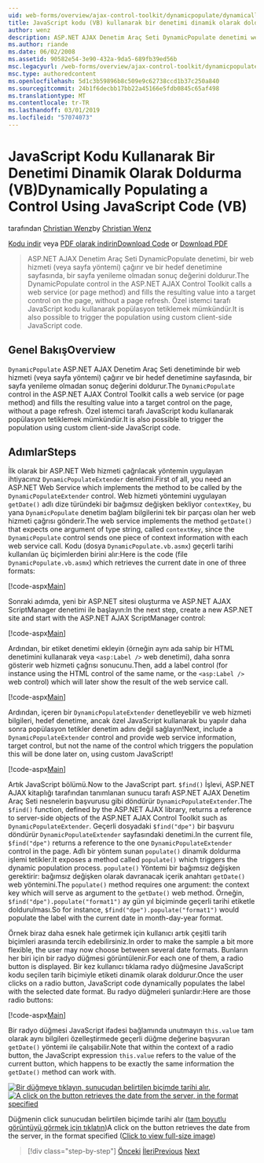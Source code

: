 ```yaml
---
uid: web-forms/overview/ajax-control-toolkit/dynamicpopulate/dynamically-populating-a-control-using-javascript-code-vb
title: JavaScript kodu (VB) kullanarak bir denetimi dinamik olarak doldurma | Microsoft Docs
author: wenz
description: ASP.NET AJAX Denetim Araç Seti DynamicPopulate denetimi web hizmetini (veya sayfa yöntemi) çağırır ve t hedef denetime sonuç değerini doldurur...
ms.author: riande
ms.date: 06/02/2008
ms.assetid: 90582e54-3e90-432a-9da5-689fb39ed56b
msc.legacyurl: /web-forms/overview/ajax-control-toolkit/dynamicpopulate/dynamically-populating-a-control-using-javascript-code-vb
msc.type: authoredcontent
ms.openlocfilehash: 5d1c3b59896b8c509e9c62738ccd1b37c250a840
ms.sourcegitcommit: 24b1f6decbb17bb22a45166e5fdb0845c65af498
ms.translationtype: MT
ms.contentlocale: tr-TR
ms.lasthandoff: 03/01/2019
ms.locfileid: "57074073"
---
```

<a name="dynamically-populating-a-control-using-javascript-code-vb"></a><span data-ttu-id="3f119-103">JavaScript Kodu Kullanarak Bir Denetimi Dinamik Olarak Doldurma (VB)</span><span class="sxs-lookup"><span data-stu-id="3f119-103">Dynamically Populating a Control Using JavaScript Code (VB)</span></span>
====================
<span data-ttu-id="3f119-104">tarafından [Christian Wenz](https://github.com/wenz)</span><span class="sxs-lookup"><span data-stu-id="3f119-104">by [Christian Wenz](https://github.com/wenz)</span></span>

<span data-ttu-id="3f119-105">[Kodu indir](http://download.microsoft.com/download/d/8/f/d8f2f6f9-1b7c-46ad-9252-e1fc81bdea3e/dynamicpopulate1.vb.zip) veya [PDF olarak indirin](http://download.microsoft.com/download/b/6/a/b6ae89ee-df69-4c87-9bfb-ad1eb2b23373/dynamicpopulate1VB.pdf)</span><span class="sxs-lookup"><span data-stu-id="3f119-105">[Download Code](http://download.microsoft.com/download/d/8/f/d8f2f6f9-1b7c-46ad-9252-e1fc81bdea3e/dynamicpopulate1.vb.zip) or [Download PDF](http://download.microsoft.com/download/b/6/a/b6ae89ee-df69-4c87-9bfb-ad1eb2b23373/dynamicpopulate1VB.pdf)</span></span>

> <span data-ttu-id="3f119-106">ASP.NET AJAX Denetim Araç Seti DynamicPopulate denetimi, bir web hizmeti (veya sayfa yöntemi) çağırır ve bir hedef denetimine sayfasında, bir sayfa yenileme olmadan sonuç değerini doldurur.</span><span class="sxs-lookup"><span data-stu-id="3f119-106">The DynamicPopulate control in the ASP.NET AJAX Control Toolkit calls a web service (or page method) and fills the resulting value into a target control on the page, without a page refresh.</span></span> <span data-ttu-id="3f119-107">Özel istemci tarafı JavaScript kodu kullanarak popülasyon tetiklemek mümkündür.</span><span class="sxs-lookup"><span data-stu-id="3f119-107">It is also possible to trigger the population using custom client-side JavaScript code.</span></span>


## <a name="overview"></a><span data-ttu-id="3f119-108">Genel Bakış</span><span class="sxs-lookup"><span data-stu-id="3f119-108">Overview</span></span>

<span data-ttu-id="3f119-109">`DynamicPopulate` ASP.NET AJAX Denetim Araç Seti denetiminde bir web hizmeti (veya sayfa yöntemi) çağırır ve bir hedef denetimine sayfasında, bir sayfa yenileme olmadan sonuç değerini doldurur.</span><span class="sxs-lookup"><span data-stu-id="3f119-109">The `DynamicPopulate` control in the ASP.NET AJAX Control Toolkit calls a web service (or page method) and fills the resulting value into a target control on the page, without a page refresh.</span></span> <span data-ttu-id="3f119-110">Özel istemci tarafı JavaScript kodu kullanarak popülasyon tetiklemek mümkündür.</span><span class="sxs-lookup"><span data-stu-id="3f119-110">It is also possible to trigger the population using custom client-side JavaScript code.</span></span>

## <a name="steps"></a><span data-ttu-id="3f119-111">Adımlar</span><span class="sxs-lookup"><span data-stu-id="3f119-111">Steps</span></span>

<span data-ttu-id="3f119-112">İlk olarak bir ASP.NET Web hizmeti çağrılacak yöntemin uygulayan ihtiyacınız `DynamicPopulateExtender` denetimi.</span><span class="sxs-lookup"><span data-stu-id="3f119-112">First of all, you need an ASP.NET Web Service which implements the method to be called by the `DynamicPopulateExtender` control.</span></span> <span data-ttu-id="3f119-113">Web hizmeti yöntemini uygulayan `getDate()` adlı dize türündeki bir bağımsız değişken bekliyor `contextKey`, bu yana `DynamicPopulate` denetim bağlam bilgilerini tek bir parçası olan her web hizmeti çağrısı gönderir.</span><span class="sxs-lookup"><span data-stu-id="3f119-113">The web service implements the method `getDate()` that expects one argument of type string, called `contextKey`, since the `DynamicPopulate` control sends one piece of context information with each web service call.</span></span> <span data-ttu-id="3f119-114">Kodu (dosya `DynamicPopulate.vb.asmx`) geçerli tarihi kullanılan üç biçimlerden birini alır:</span><span class="sxs-lookup"><span data-stu-id="3f119-114">Here is the code (file `DynamicPopulate.vb.asmx`) which retrieves the current date in one of three formats:</span></span>

[!code-aspx[Main](dynamically-populating-a-control-using-javascript-code-vb/samples/sample1.aspx)]

<span data-ttu-id="3f119-115">Sonraki adımda, yeni bir ASP.NET sitesi oluşturma ve ASP.NET AJAX ScriptManager denetimi ile başlayın:</span><span class="sxs-lookup"><span data-stu-id="3f119-115">In the next step, create a new ASP.NET site and start with the ASP.NET AJAX ScriptManager control:</span></span>

[!code-aspx[Main](dynamically-populating-a-control-using-javascript-code-vb/samples/sample2.aspx)]

<span data-ttu-id="3f119-116">Ardından, bir etiket denetimi ekleyin (örneğin aynı ada sahip bir HTML denetimini kullanarak veya `<asp:Label />` web denetimi), daha sonra gösterir web hizmeti çağrısı sonucunu.</span><span class="sxs-lookup"><span data-stu-id="3f119-116">Then, add a label control (for instance using the HTML control of the same name, or the `<asp:Label />` web control) which will later show the result of the web service call.</span></span>

[!code-aspx[Main](dynamically-populating-a-control-using-javascript-code-vb/samples/sample3.aspx)]

<span data-ttu-id="3f119-117">Ardından, içeren bir `DynamicPopulateExtender` denetleyebilir ve web hizmeti bilgileri, hedef denetime, ancak özel JavaScript kullanarak bu yapılır daha sonra popülasyon tetikler denetim adını değil sağlayın!</span><span class="sxs-lookup"><span data-stu-id="3f119-117">Next, include a `DynamicPopulateExtender` control and provide web service information, target control, but not the name of the control which triggers the population this will be done later on, using custom JavaScript!</span></span>

[!code-aspx[Main](dynamically-populating-a-control-using-javascript-code-vb/samples/sample4.aspx)]

<span data-ttu-id="3f119-118">Artık JavaScript bölümü.</span><span class="sxs-lookup"><span data-stu-id="3f119-118">Now to the JavaScript part.</span></span> <span data-ttu-id="3f119-119">`$find()` İşlevi, ASP.NET AJAX kitaplığı tarafından tanımlanan sunucu tarafı ASP.NET AJAX Denetim Araç Seti nesnelerin başvurusu gibi döndürür `DynamicPopulateExtender`.</span><span class="sxs-lookup"><span data-stu-id="3f119-119">The `$find()` function, defined by the ASP.NET AJAX library, returns a reference to server-side objects of the ASP.NET AJAX Control Toolkit such as `DynamicPopulateExtender`.</span></span> <span data-ttu-id="3f119-120">Geçerli dosyadaki `$find("dpe")` bir başvuru döndürür `DynamicPopulateExtender` sayfasındaki denetimi.</span><span class="sxs-lookup"><span data-stu-id="3f119-120">In the current file, `$find("dpe")` returns a reference to the one `DynamicPopulateExtender` control in the page.</span></span> <span data-ttu-id="3f119-121">Adlı bir yöntem sunan `populate()` dinamik doldurma işlemi tetikler.</span><span class="sxs-lookup"><span data-stu-id="3f119-121">It exposes a method called `populate()` which triggers the dynamic population process.</span></span> <span data-ttu-id="3f119-122">`populate()` Yöntemi bir bağımsız değişken gerektirir: bağımsız değişken olarak davranacak içerik anahtarı `getDate()` web yöntemini.</span><span class="sxs-lookup"><span data-stu-id="3f119-122">The `populate()` method requires one argument: the context key which will serve as argument to the `getDate()` web method.</span></span> <span data-ttu-id="3f119-123">Örneğin, `$find("dpe").populate("format1")` ay gün yıl biçiminde geçerli tarihi etiketle doldurulması.</span><span class="sxs-lookup"><span data-stu-id="3f119-123">So for instance, `$find("dpe").populate("format1")` would populate the label with the current date in month-day-year format.</span></span>

<span data-ttu-id="3f119-124">Örnek biraz daha esnek hale getirmek için kullanıcı artık çeşitli tarih biçimleri arasında tercih edebilirsiniz.</span><span class="sxs-lookup"><span data-stu-id="3f119-124">In order to make the sample a bit more flexible, the user may now choose between several date formats.</span></span> <span data-ttu-id="3f119-125">Bunların her biri için bir radyo düğmesi görüntülenir.</span><span class="sxs-lookup"><span data-stu-id="3f119-125">For each one of them, a radio button is displayed.</span></span> <span data-ttu-id="3f119-126">Bir kez kullanıcı tıklama radyo düğmesine JavaScript kodu seçilen tarih biçimiyle etiketi dinamik olarak doldurur.</span><span class="sxs-lookup"><span data-stu-id="3f119-126">Once the user clicks on a radio button, JavaScript code dynamically populates the label with the selected date format.</span></span> <span data-ttu-id="3f119-127">Bu radyo düğmeleri şunlardır:</span><span class="sxs-lookup"><span data-stu-id="3f119-127">Here are those radio buttons:</span></span>

[!code-aspx[Main](dynamically-populating-a-control-using-javascript-code-vb/samples/sample5.aspx)]

<span data-ttu-id="3f119-128">Bir radyo düğmesi JavaScript ifadesi bağlamında unutmayın `this.value` tam olarak aynı bilgileri özelleştirmede geçerli düğme değerine başvuran `getDate()` yöntemi ile çalışabilir.</span><span class="sxs-lookup"><span data-stu-id="3f119-128">Note that within the context of a radio button, the JavaScript expression `this.value` refers to the value of the current button, which happens to be exactly the same information the `getDate()` method can work with.</span></span>


<span data-ttu-id="3f119-129">[![Bir düğmeye tıklayın, sunucudan belirtilen biçimde tarihi alır.](dynamically-populating-a-control-using-javascript-code-vb/_static/image2.png)](dynamically-populating-a-control-using-javascript-code-vb/_static/image1.png)</span><span class="sxs-lookup"><span data-stu-id="3f119-129">[![A click on the button retrieves the date from the server, in the format specified](dynamically-populating-a-control-using-javascript-code-vb/_static/image2.png)](dynamically-populating-a-control-using-javascript-code-vb/_static/image1.png)</span></span>

<span data-ttu-id="3f119-130">Düğmenin click sunucudan belirtilen biçimde tarihi alır ([tam boyutlu görüntüyü görmek için tıklatın](dynamically-populating-a-control-using-javascript-code-vb/_static/image3.png))</span><span class="sxs-lookup"><span data-stu-id="3f119-130">A click on the button retrieves the date from the server, in the format specified ([Click to view full-size image](dynamically-populating-a-control-using-javascript-code-vb/_static/image3.png))</span></span>

> [!div class="step-by-step"]
> <span data-ttu-id="3f119-131">[Önceki](dynamically-populating-a-control-vb.md)
> [İleri](using-dynamicpopulate-with-a-user-control-and-javascript-vb.md)</span><span class="sxs-lookup"><span data-stu-id="3f119-131">[Previous](dynamically-populating-a-control-vb.md)
[Next](using-dynamicpopulate-with-a-user-control-and-javascript-vb.md)</span></span>
